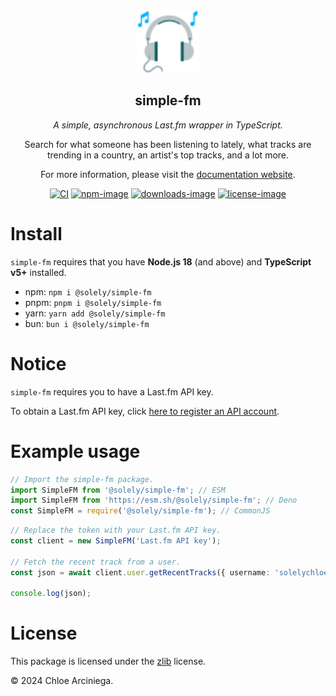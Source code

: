 <div align="center">

<a href="https://simple.sapphic.moe" title="simple.sapphic.moe">
    <img
      src="public/logo.svg"
      height="100"
      weight="100"
      alt="Headphones with musical notes coming out of it."
      title="Headphones with musical notes coming out of it."
    />
</a>

## simple-fm

_A simple, asynchronous Last.fm wrapper in TypeScript._

Search for what someone has been listening to lately, what tracks are trending in a country, an artist's top tracks, and
a lot more.

For more information, please visit the [documentation website][docs].

[![CI][actions-image]][actions-link] [![npm-image]][npm-link] [![downloads-image]][npm-link] [![license-image]][license]

</div>

# Install

`simple-fm` requires that you have **Node.js 18** (and above) and **TypeScript v5+** installed.

- npm: `npm i @solely/simple-fm`
- pnpm: `pnpm i @solely/simple-fm`
- yarn: `yarn add @solely/simple-fm`
- bun: `bun i @solely/simple-fm`

# Notice

`simple-fm` requires you to have a Last.fm API key.

To obtain a Last.fm API key, click [here to register an API account][last-fm-api].

# Example usage

```ts
// Import the simple-fm package.
import SimpleFM from '@solely/simple-fm'; // ESM
import SimpleFM from 'https://esm.sh/@solely/simple-fm'; // Deno
const SimpleFM = require('@solely/simple-fm'); // CommonJS
```

```ts
// Replace the token with your Last.fm API key.
const client = new SimpleFM('Last.fm API key');

// Fetch the recent track from a user.
const json = await client.user.getRecentTracks({ username: 'solelychloe' });

console.log(json);
```

# License

This package is licensed under the [zlib][license] license.

© 2024 Chloe Arciniega.

[actions-image]:
  https://img.shields.io/github/actions/workflow/status/SapphicMoe/simple-fm/main.yml?colorA=18181B&colorB=de3931
[actions-link]: https://github.com/SapphicMoe/simple-fm/actions/workflows/main.yml
[docs]: https://simple.sapphic.moe
[logo]: /public/logo.svg 'The Twitter headphone emoji with musical notes in it.'
[license]: /LICENSE
[downloads-image]: https://img.shields.io/npm/dm/@solely/simple-fm.svg?style=flat&colorA=18181B&colorB=de3931
[last-fm-api]: https://www.last.fm/api/account/create
[license-image]: https://img.shields.io/npm/l/@solely/simple-fm.svg?style=flat&colorA=18181B&colorB=de3931
[npm-image]: https://img.shields.io/npm/v/@solely/simple-fm.svg?style=flat&colorA=18181B&colorB=de3931
[npm-link]: https://npmjs.org/package/@solely/simple-fm
